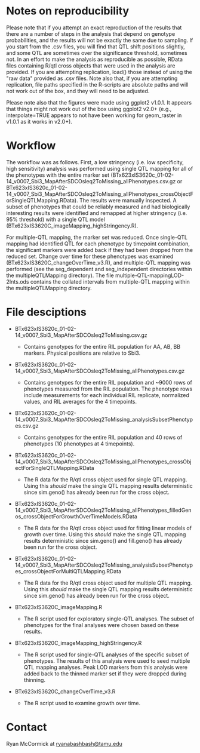 
# Notes on reproducibility
Please note that if you attempt an exact reproduction of the results that there are a number of steps in the analysis that depend on genotype probabilities, and the results will not be exactly the same due to sampling. If you start from the .csv files, you will find that QTL shift positions slightly, and some QTL are sometimes over the significance threshold, sometimes not. In an effort to make the analysis as reproducible as possible, RData files containing R/qtl cross objects that were used in the analysis are provided. If you are attempting replication, load() those instead of using the "raw data" provided as .csv files. Note also that, if you are attempting replication, file paths specified in the R-scripts are absolute paths and will not work out of the box, and they will need to be adjusted.

Please note also that the figures were made using ggplot2 v1.0.1. It appears that things might not work out of the box using ggplot2 v2.0+ (e.g., interpolate=TRUE appears to not have been working for geom_raster in v1.0.1 as it works in v2.0+). 

# Workflow
The workflow was as follows. First, a low stringency (i.e. low specificity, high sensitivity) analysis was performed using single QTL mapping for all of the phenotypes with the entire marker set (BTx623xIS3620c_01-02-14_v0007_Sbi3_MapAfterSDCOsleq2ToMissing_allPhenotypes.csv.gz or BTx623xIS3620c_01-02-14_v0007_Sbi3_MapAfterSDCOsleq2ToMissing_allPhenotypes_crossObjectForSingleQTLMapping.RData). The results were manually inspected. A subset of phenotypes that could be reliably measured and had biologically interesting results were identified and remapped at higher stringency (i.e. 95% threshold) with a single QTL model (BTx623xIS3620C_imageMapping_highStringency.R).

For multiple-QTL mapping, the marker set was reduced. Once single-QTL mapping had identified QTL for each phenotype by timepoint combination, the significant markers were added back if they had been dropped from the reduced set. Change over time for these phenotypes was examined (BTx623xIS3620C_changeOverTime_v3.R), and multiple-QTL mapping was performed (see the seg_dependent and seg_independent directories within the multipleQTLMapping directory). The file multiple-QTL-mappingLOD-2Ints.ods contains the collated intervals from multiple-QTL mapping within the multipleQTLMapping directory.

# File desciptions

  - BTx623xIS3620c_01-02-14_v0007_Sbi3_MapAfterSDCOsleq2ToMissing.csv.gz
    - Contains genotypes for the entire RIL population for AA, AB, BB markers. Physical positions are relative to Sbi3.

  - BTx623xIS3620c_01-02-14_v0007_Sbi3_MapAfterSDCOsleq2ToMissing_allPhenotypes.csv.gz
    - Contains genotypes for the entire RIL population and ~9000 rows of phenotypes measured from the RIL population. The phenotype rows include measurements for each individual RIL replicate, normalized values, and RIL averages for the 4 timepoints.

  - BTx623xIS3620c_01-02-14_v0007_Sbi3_MapAfterSDCOsleq2ToMissing_analysisSubsetPhenotypes.csv.gz
    - Contains genotypes for the entire RIL population and 40 rows of phenotypes (10 phenotypes at 4 timepoints). 

  - BTx623xIS3620c_01-02-14_v0007_Sbi3_MapAfterSDCOsleq2ToMissing_allPhenotypes_crossObjectForSingleQTLMapping.RData
    - The R data for the R/qtl cross object used for single QTL mapping. Using this *should* make the single QTL mapping results deterministic since sim.geno() has already been run for the cross object.

  - BTx623xIS3620c_01-02-14_v0007_Sbi3_MapAfterSDCOsleq2ToMissing_allPhenotypes_filledGenos_crossObjectForGrowthOverTimeModels.RData
    - The R data for the R/qtl cross object used for fitting linear models of growth over time. Using this *should* make the single QTL mapping results deterministic since sim.geno() and fill.geno() has already been run for the cross object.

  - BTx623xIS3620c_01-02-14_v0007_Sbi3_MapAfterSDCOsleq2ToMissing_analysisSubsetPhenotypes_crossObjectForMultiQTLMapping.RData
    - The R data for the R/qtl cross object used for multiple QTL mapping. Using this *should* make the single QTL mapping results deterministic since sim.geno() has already been run for the cross object.

  - BTx623xIS3620C_imageMapping.R
    - The R script used for exploratory single-QTL analyses. The subset of phenotypes for the final analyses were chosen based on these results.

  - BTx623xIS3620C_imageMapping_highStringency.R
    - The R script used for single-QTL analyses of the specific subset of phenotypes. The results of this analysis were used to seed multiple QTL mapping analyses. Peak LOD markers from this analysis were added back to the thinned marker set if they were dropped during thinning.

  - BTx623xIS3620C_changeOverTime_v3.R
    - The R script used to examine growth over time.

# Contact
Ryan McCormick at ryanabashbash@tamu.edu
